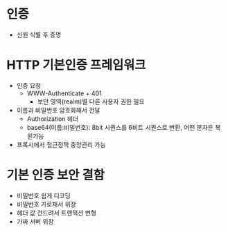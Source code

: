 # 인증 
- 신원 식별 후 증명

# HTTP 기본인증 프레임워크 
- 인증 요청
  - WWW-Authenticate + 401
    - 보안 영역(realm)별 다른 사용자 권한 필요 
- 이름과 비밀번호 암호화해서 전달
  - Authorization 헤더
  - base64(이름:비밀번호): 8bit 시퀀스를 6비트 시퀀스로 변환, 어떤 문자든 복원가능
- 프록시에서 접근정책 중앙관리 가능

# 기본 인증 보안 결함
- 비밀번호 쉽게 디코딩
- 비밀번호 가로채서 위장
- 헤더 값 건드려서 트랜잭션 변형
- 가짜 서버 위장

